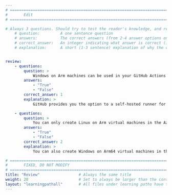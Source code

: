 ```yaml
---
# ================================================================================
#       Edit
# ================================================================================

# Always 3 questions. Should try to test the reader's knowledge, and reinforce the key points you want them to remember.
    # question:         A one sentence question
    # answers:          The correct answers (from 2-4 answer options only). Should be surrounded by quotes.
    # correct_answer:   An integer indicating what answer is correct (index starts from 0)
    # explanation:      A short (1-3 sentence) explanation of why the correct answer is correct. Can add aditional context if desired


review:
    - questions:
        question: >
            Windows on Arm machines can be used in your GitHub Actions CI/CD workflows.
        answers:
            - "True"
            - "False"
        correct_answer: 1
        explanation: >
            GitHub provides you the option to a self-hosted runner for your Windows on Arm machine.

    - questions:
        question: >
            You can only create Linux on Arm virtual machines in the Azure cloud.
        answers:
            - "True"
            - "False"
        correct_answer: 2
        explanation: >
            You can also create Windows on Arm64 virtual machines in the Azure cloud.

# ================================================================================
#       FIXED, DO NOT MODIFY
# ================================================================================
title: "Review"                 # Always the same title
weight: 20                      # Set to always be larger than the content in this path
layout: "learningpathall"       # All files under learning paths have this same wrapper
---
```

